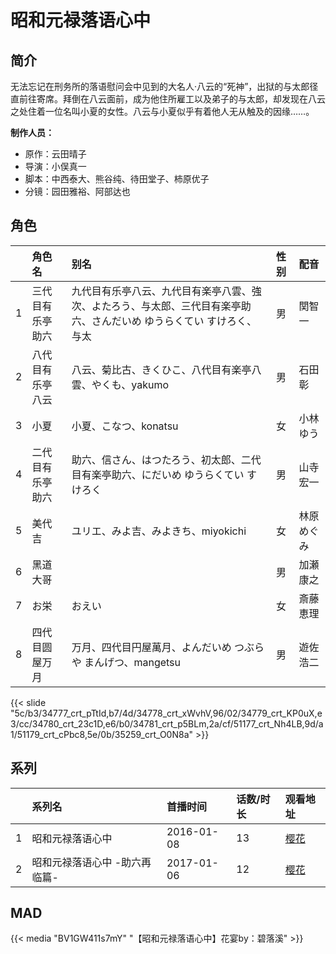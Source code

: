 # 昭和元禄落语心中


## 简介

无法忘记在刑务所的落语慰问会中见到的大名人·八云的“死神”，出狱的与太郎径直前往寄席。拜倒在八云面前，成为他住所雇工以及弟子的与太郎，却发现在八云之处住着一位名叫小夏的女性。八云与小夏似乎有着他人无从触及的因缘……。

**制作人员：**
- 原作：云田晴子
- 导演：小俣真一
- 脚本：中西泰大、熊谷纯、待田堂子、柿原优子
- 分镜：园田雅裕、阿部达也

## 角色

|     |   角色名   |   别名  | 性别 |  配音  |
|:--- |:------  |:----      |:---  |:--   |
| 1 | 三代目有乐亭助六 | 九代目有乐亭八云、九代目有楽亭八雲、強次、よたろう、与太郎、三代目有楽亭助六、さんだいめ ゆうらくてい すけろく、与太 | 男 | 関智一 |
| 2 | 八代目有乐亭八云 | 八云、菊比古、きくひこ、八代目有楽亭八雲、やくも、yakumo | 男 | 石田彰 |
| 3 | 小夏 | 小夏、こなつ、konatsu | 女 | 小林ゆう |
| 4 | 二代目有乐亭助六 | 助六、信さん、はつたろう、初太郎、二代目有楽亭助六、にだいめ ゆうらくてい すけろく | 男 | 山寺宏一 |
| 5 | 美代吉 | ユリエ、みよ吉、みよきち、miyokichi | 女 | 林原めぐみ |
| 6 | 黑道大哥 |  | 男 | 加瀬康之 |
| 7 | お栄 | おえい | 女 | 斎藤恵理 |
| 8 | 四代目圆屋万月 | 万月、四代目円屋萬月、よんだいめ つぶらや まんげつ、mangetsu | 男 | 遊佐浩二 |

{{< slide "5c/b3/34777_crt_pTtId,b7/4d/34778_crt_xWvhV,96/02/34779_crt_KP0uX,e3/cc/34780_crt_23c1D,e6/b0/34781_crt_p5BLm,2a/cf/51177_crt_Nh4LB,9d/a1/51179_crt_cPbc8,5e/0b/35259_crt_O0N8a" >}}

## 系列

|     |   系列名   |   首播时间  | 话数/时长  | 观看地址 |
|:---  |:------    |:----      |:---       |:---  |
| 1 | 昭和元禄落语心中 | 2016-01-08 | 13 | [樱花](https://www.cykz.net/vodplay/zhaoheyuanluluoyuxinzhong-1-1/)  |
| 2 | 昭和元禄落语心中 -助六再临篇- | 2017-01-06 | 12 | [樱花](https://www.cykz.net/vodplay/zhaoheyuanluluoyuxinzhongdierji-1-1/)  |


## MAD

{{< media  "BV1GW411s7mY" 
"【昭和元禄落语心中】花宴by：碧落溪"  >}}
